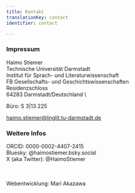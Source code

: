 ```yaml
---
title: Kontakt
translationKey: contact
identifier: contact

---
```


### Impressum

Haimo Stiemer \
Technische Universität Darmstadt \
Institut für Sprach- und Literaturwissenschaft \
FB Gesellschafts- und Geschichtswissenschaften \
Residenzschloss \
64283 Darmstadt/Deutschland \

Büro: S 3|13 225

haimo.stiemer@linglit.tu-darmstadt.de


### Weitere Infos

ORCID: 0000-0002-4407-2415 \
Bluesky: @haimostiemer.bsky.social \
X (aka Twitter): @HaimoStiemer

\
\
Webentwicklung: Mari Akazawa